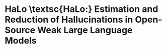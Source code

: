 # HaLo \textsc{HaLo:} Estimation and Reduction of Hallucinations in Open-Source Weak Large Language Models
